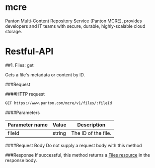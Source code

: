 # mcre
Panton Multi-Content Repository Service (Panton MCRE), provides developers and IT teams with secure, durable, highly-scalable cloud storage.


# Restful-API

##1. Files: get

Gets a file's metadata or content by ID.

###Request

####HTTP request
```sh
GET https://www.panton.com/mcre/v1/files/:fileId
```
####Parameters

Parameter name | Value | Description
--- | --- | --- |
fileId | string | The ID of the file.


####Request Body
Do not supply a request body with this method

###Response
If successful, this method returns a [Files resource]() in the response body.
